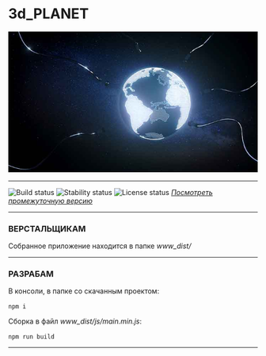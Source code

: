 
# 3d_PLANET  


![Screenshot](https://github.com/fire888/planet/blob/master/www_dist/assets/screenshot.jpg)  

____

![Build status](https://img.shields.io/badge/build-45%25-red.svg) 
![Stability status](https://img.shields.io/badge/stability-stable-green.svg)
![License status](https://img.shields.io/badge/license-Beerware-green.svg)
[*Посмотреть промежуточную версию*](http://js.otrisovano.ru/tests/180911Planet/master)

____

### ВЕРСТАЛЬЩИКАМ 

Собранное приложение находится в папке *www_dist/*  

____

### РАЗРАБАМ 

В консоли, в папке со скачанным проектом: 

```
npm i
```
Сборка в файл *www_dist/js/main.min.js*:
```
npm run build
```

____

